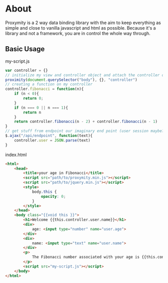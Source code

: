 # About
Proxymity is a 2 way data binding library with the aim to keep everything as simple and close to vanilla javascript and html as possible. Because it's a library and not a framework, you are in control the whole way through.

## Basic Usage
my-script.js
```javascript
var controller = {}
// initialize my view and controller object and attach the controller object to the html element as the property "controller"
proximity(document.querySelector("body"), {}, "controller")
// creating a function on my controller
controller.fibonacci = function(n){
	if (n < 0){
		return 0;
	}
	if (n === 0 || n === 1){
		return n
	}
	return controller.fibonacci(n - 2) + controller.fibonacci(n - 1)
}
// get stuff from endpoint our imaginary end point (user session maybe?) using a 3rd party software. updating the controller (asynchronously even) will cause the view to (re)render automagically
$.ajax("/api/endpoint", function(text){
	controller.user = JSON.parse(text)
}
```

index.html
```html
<html>
	<head>
		<title>your age in Fibonacci</title>
		<script src="path/to/proxymity.min.js"></script>
		<script src="path/to/jquery.min.js"></script>
		<style>
			body.this {
				opacity: 0;
			}
		</style>
	</head>
	<body class="{{void this }}">
		<h1>Welcome {{this.controller.user.name}}</h1>
		<div>
			age: <input type="number" name="user.age">
		</div>
		<div>
			name: <input type="text" name="user.name">
		</div>
		<p>
			The Fibonacci number associated with your age is {{this.controller.fibonacci(this.controller.user.age)}}
		</p>
        <script src="my-script.js"></script>
	</body>
</html>
```
